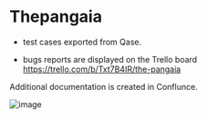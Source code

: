 # Thepangaia

- test cases exported from Qase.

- bugs reports are displayed on the Trello board
https://trello.com/b/Txt7B4IR/the-pangaia

Additional documentation is created in Conflunce.

![image](https://user-images.githubusercontent.com/57194191/171737133-22e64f29-4685-4151-82e4-ffef32953655.png)
